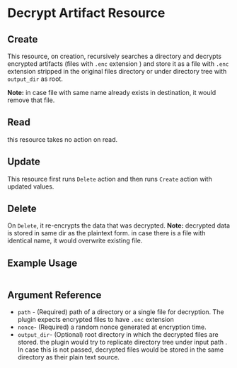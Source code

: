 # Decrypt Artifact Resource

## Create

This resource, on creation, recursively searches a directory and decrypts encrypted artifacts (files with `.enc` extension ) and store it as a file with `.enc` extension stripped in the original files directory or under directory tree with `output_dir` as root.

**Note:** in case file with same name already exists in destination, it would remove that file. 

## Read

this resource takes no action on read.

## Update

This resource first runs `Delete` action and then runs `Create` action with updated values.

## Delete

On `Delete`, it re-encrypts the data that was decrypted. 
**Note:** decrypted data is stored in same dir as the plaintext form. in case there is a file with identical name, it would overwrite existing file.

## Example Usage

```hcl
```

## Argument Reference

- `path` - (Required) path of a directory or a single file for decryption. The plugin expects encrypted files to have `.enc` extension
- `nonce`- (Required) a random nonce generated at encryption time.
- `output_dir`- (Optional) root directory in which the decrypted files are stored. the plugin would try to replicate directory tree under input path . In case this is not passed, decrypted files would be stored in the same directory as their plain text source.